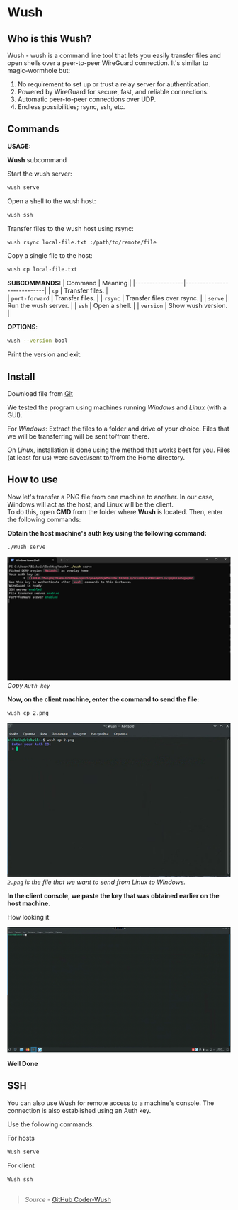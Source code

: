 # Wush

## Who is this Wush? 

Wush - wush is a command line tool that lets you easily transfer files and open shells over a peer-to-peer WireGuard connection. It's similar to magic-wormhole but: 

1. No requirement to set up or trust a relay server for authentication.  
2. Powered by WireGuard for secure, fast, and reliable connections.  
3. Automatic peer-to-peer connections over UDP.  
4. Endless possibilities; rsync, ssh, etc.  

## Commands

**USAGE:** 

**Wush** subcommand

Start the wush server:          

```bash
wush serve
```

Open a shell to the wush host:  

```bash
wush ssh 
```

Transfer files to the wush host using rsync:  

```bash
wush rsync local-file.txt :/path/to/remote/file  
```

Copy a single file to the host:  

```bash
wush cp local-file.txt  
```

**SUBCOMMANDS:**
|     Command     |          Meaning           | 
|-----------------|----------------------------|
| `cp`            | Transfer files.            |   
| `port-forward`  | Transfer files.            |
| `rsync`         | Transfer files over rsync. | 
| `serve`         | Run the wush server.       |
| `ssh`           | Open a shell.              | 
| `version`       | Show wush version.         | 

**OPTIONS**:  

```bash
wush --version bool 
```

Print the version and exit.


## Install

Download file from [Git](https://github.com/coder/wush/releases/tag/v0.3.0)

We tested the program using machines running *Windows* and *Linux* (with a GUI).

For *Windows*: Extract the files to a folder and drive of your choice. Files that we will be transferring will be sent to/from there.

On *Linux*, installation is done using the method that works best for you. Files (at least for us) were saved/sent to/from the Home directory.

## How to use

Now let's transfer a PNG file from one machine to another. In our case, Windows will act as the host, and Linux will be the client.  
To do this, open **CMD** from the folder where **Wush** is located. Then, enter the following commands:

**Obtain the host machine's auth key using the following command:** 

```bash
./Wush serve 
```

![wushserve](images\wush\wushserve.png)
*Copy `Auth key`*

**Now, on the client machine, enter the command to send the file:**

```bash
wush cp 2.png
```

![wushcp](images\wush\wushcp.png)
**`2.png`* is the file that we want to send from Linux to Windows.*  

**In the client console, we paste the key that was obtained earlier on the host machine.**


How looking it

![wushgif](images\wush\wush.gif)


**Well Done**

## SSH

You can also use Wush for remote access to a machine's console.
The connection is also established using an Auth key.

Use the following commands:

For hosts  

```bash
Wush serve
```

For client 

```bash
Wush ssh
```

## 

> *Source* - [GitHub Coder-Wush](https://github.com/coder/wush)